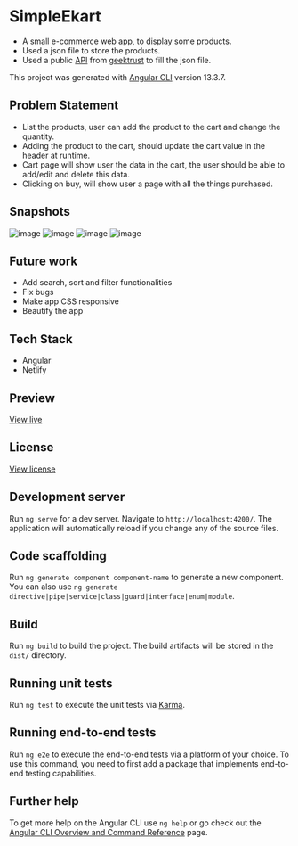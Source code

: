# SimpleEkart

- A small e-commerce web app, to display some products.
- Used a json file to store the products.
- Used a public [API](https://geektrust.s3.ap-southeast-1.amazonaws.com/coding-problems/shopping-cart/catalogue.json) from [geektrust](https://www.geektrust.com/) to fill the json file.

This project was generated with [Angular CLI](https://github.com/angular/angular-cli) version 13.3.7.

## Problem Statement

- List the products, user can add the product to the cart and change the quantity.
- Adding the product to the cart, should update the cart value in the header at runtime.
- Cart page will show user the data in the cart, the user should be able to add/edit and delete this data.
- Clicking on buy, will show user a page with all the things purchased.

## Snapshots

![image](https://user-images.githubusercontent.com/27736288/211914945-9ffe74d0-7e4d-4f18-8254-b4e2c82e8dd2.png)
![image](https://user-images.githubusercontent.com/27736288/211915031-275ed419-0e86-4ad3-ac2f-9fcd4481086f.png)
![image](https://user-images.githubusercontent.com/27736288/211915103-1e5af47e-bbce-4a6b-9219-beae73dfd418.png)
![image](https://user-images.githubusercontent.com/27736288/216120386-432a9f07-4d6f-4af5-a0a1-4ca00821fb6e.png)

## Future work

- Add search, sort and filter functionalities
- Fix bugs
- Make app CSS responsive
- Beautify the app

## Tech Stack

- Angular
- Netlify

## Preview

[View live](https://simple-ekart-gautam-balamurali.netlify.app)

## License

[View license](https://github.com/gautam-balamurali/simple-ekart/blob/master/LICENSE.md)

## Development server

Run `ng serve` for a dev server. Navigate to `http://localhost:4200/`. The application will automatically reload if you change any of the source files.

## Code scaffolding

Run `ng generate component component-name` to generate a new component. You can also use `ng generate directive|pipe|service|class|guard|interface|enum|module`.

## Build

Run `ng build` to build the project. The build artifacts will be stored in the `dist/` directory.

## Running unit tests

Run `ng test` to execute the unit tests via [Karma](https://karma-runner.github.io).

## Running end-to-end tests

Run `ng e2e` to execute the end-to-end tests via a platform of your choice. To use this command, you need to first add a package that implements end-to-end testing capabilities.

## Further help

To get more help on the Angular CLI use `ng help` or go check out the [Angular CLI Overview and Command Reference](https://angular.io/cli) page.
